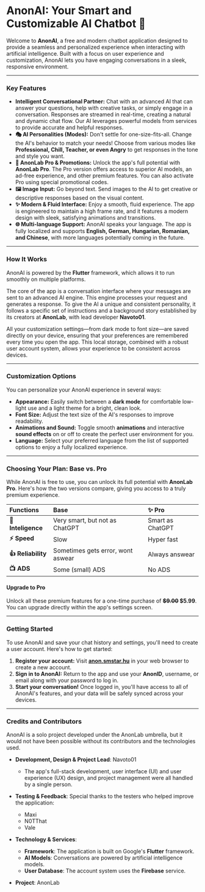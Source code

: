 # AnonAI: Your Smart and Customizable AI Chatbot 🚀

Welcome to **AnonAI**, a free and modern chatbot application designed to provide a seamless and personalized experience when interacting with artificial intelligence. Built with a focus on user experience and customization, AnonAI lets you have engaging conversations in a sleek, responsive environment.

---

### **Key Features**

* **Intelligent Conversational Partner:** Chat with an advanced AI that can answer your questions, help with creative tasks, or simply engage in a conversation. Responses are streamed in real-time, creating a natural and dynamic chat flow. Our AI leverages powerful models from services to provide accurate and helpful responses.
* **🎭 AI Personalities (Modes):** Don't settle for one-size-fits-all. Change the AI's behavior to match your needs! Choose from various modes like **Professional, Chill, Teacher, or even Angry** to get responses in the tone and style you want.
* **💎 AnonLab Pro & Promotions:** Unlock the app's full potential with **AnonLab Pro**. The Pro version offers access to superior AI models, an ad-free experience, and other premium features. You can also activate Pro using special promotional codes.
* **🖼️ Image Input:** Go beyond text. Send images to the AI to get creative or descriptive responses based on the visual content.
* **✨ Modern & Fluid Interface:** Enjoy a smooth, fluid experience. The app is engineered to maintain a high frame rate, and it features a modern design with sleek, satisfying animations and transitions.
* **🌐 Multi-language Support:** AnonAI speaks your language. The app is fully localized and supports **English, German, Hungarian, Romanian, and Chinese**, with more languages potentially coming in the future.

---

### **How It Works**

AnonAI is powered by the **Flutter** framework, which allows it to run smoothly on multiple platforms.

The core of the app is a conversation interface where your messages are sent to an advanced AI engine. This engine processes your request and generates a response. To give the AI a unique and consistent personality, it follows a specific set of instructions and a background story established by its creators at **AnonLab**, with lead developer **Navoto01**.

All your customization settings—from dark mode to font size—are saved directly on your device, ensuring that your preferences are remembered every time you open the app. This local storage, combined with a robust user account system, allows your experience to be consistent across devices.

---

### **Customization Options**

You can personalize your AnonAI experience in several ways:

* **Appearance:** Easily switch between a **dark mode** for comfortable low-light use and a light theme for a bright, clean look.
* **Font Size:** Adjust the text size of the AI's responses to improve readability.
* **Animations and Sound:** Toggle smooth **animations** and interactive **sound effects** on or off to create the perfect user environment for you.
* **Language:** Select your preferred language from the list of supported options to enjoy a fully localized experience.

---

### **Choosing Your Plan: Base vs. Pro**

While AnonAI is free to use, you can unlock its full potential with **AnonLab Pro**. Here's how the two versions compare, giving you access to a truly premium experience.

| Functions | Base | ✨ Pro |
| :--- | :--- | :--- |
| **🤖 Inteligence** | Very smart, but not as ChatGPT | Smart as ChatGPT  |
| **⚡ Speed** | Slow  | Hyper fast  |
| **👍 Reliability** | Sometimes gets error, wont aswear  | Always answear  |
| **📺 ADS** | Some (small) ADS  | No ADS  |

#### **Upgrade to Pro**

Unlock all these premium features for a one-time purchase of **~~$9.00~~ $5.99**. You can upgrade directly within the app's settings screen.

---

### **Getting Started**

To use AnonAI and save your chat history and settings, you'll need to create a user account. Here's how to get started:

1.  **Register your account:** Visit **[anon.smstar.hu](http://anon.smstar.hu)** in your web browser to create a new account.
2.  **Sign in to AnonAI:** Return to the app and use your **AnonID**, username, or email along with your password to log in.
3.  **Start your conversation!** Once logged in, you'll have access to all of AnonAI's features, and your data will be safely synced across your devices.

---

### **Credits and Contributors**

AnonAI is a solo project developed under the AnonLab umbrella, but it would not have been possible without its contributors and the technologies used.

* **Development, Design & Project Lead**: Navoto01
    * The app's full-stack development, user interface (UI) and user experience (UX) design, and project management were all handled by a single person.

* **Testing & Feedback**: Special thanks to the testers who helped improve the application:
    * Maxi
    * N0TThat
    * Vale

* **Technology & Services**:
    * **Framework**: The application is built on Google's **Flutter** framework. 
    * **AI Models**: Conversations are powered by artificial intelligence models.
    * **User Database**: The account system uses the **Firebase** service.

* **Project**: AnonLab 
